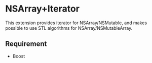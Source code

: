 # NSArray+Iterator

This extension provides iterator for NSArray/NSMutable, and makes possible to use STL algorithms for NSArray/NSMutableArray.

## Requirement

- Boost
